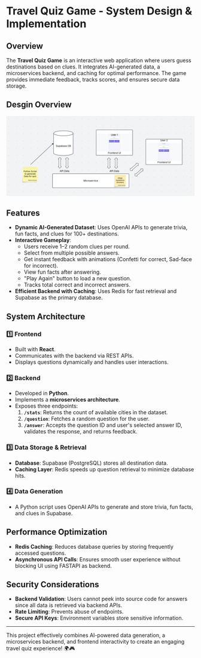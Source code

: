 # Travel Quiz Game - System Design & Implementation

##  Overview
The **Travel Quiz Game** is an interactive web application where users guess destinations based on clues. It integrates AI-generated data, a microservices backend, and caching for optimal performance. The game provides immediate feedback, tracks scores, and ensures secure data storage.

## Desgin Overview
![Desgin overview](assets/desgin.png)

## Features
- **Dynamic AI-Generated Dataset**: Uses OpenAI APIs to generate trivia, fun facts, and clues for 100+ destinations.
- **Interactive Gameplay**:
  - Users receive 1–2 random clues per round.
  - Select from multiple possible answers.
  - Get instant feedback with animations (Confetti for correct, Sad-face for incorrect).
  - View fun facts after answering.
  - "Play Again" button to load a new question.
  - Tracks total correct and incorrect answers.
- **Efficient Backend with Caching**: Uses Redis for fast retrieval and Supabase as the primary database.

## System Architecture
### 1️⃣ **Frontend**
- Built with **React**.
- Communicates with the backend via REST APIs.
- Displays questions dynamically and handles user interactions.

### 2️⃣ **Backend**
- Developed in **Python**.
- Implements a **microservices architecture**.
- Exposes three endpoints:
  1. **`/stats`**: Returns the count of available cities in the dataset.
  2. **`/question`**: Fetches a random question for the user.
  3. **`/answer`**: Accepts the question ID and user's selected answer ID, validates the response, and returns feedback.

### 3️⃣ **Data Storage & Retrieval**
- **Database**: Supabase (PostgreSQL) stores all destination data.
- **Caching Layer**: Redis speeds up question retrieval to minimize database hits.

### 4️⃣ **Data Generation**
- A Python script uses OpenAI APIs to generate and store trivia, fun facts, and clues in Supabase.

## Performance Optimization
- **Redis Caching**: Reduces database queries by storing frequently accessed questions.
- **Asynchronous API Calls**: Ensures smooth user experience without blocking UI using FASTAPI as backend.

## Security Considerations
- **Backend Validation**: Users cannot peek into source code for answers since all data is retrieved via backend APIs.
- **Rate Limiting**: Prevents abuse of endpoints.
- **Secure API Keys**: Environment variables store sensitive information.



---
This project effectively combines AI-powered data generation, a microservices backend, and frontend interactivity to create an engaging travel quiz experience! 🌍🎮

